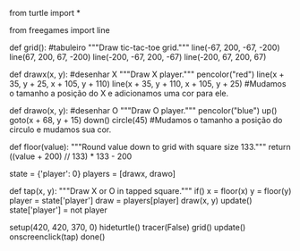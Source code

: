 from turtle import *

from freegames import line


def grid():   #tabuleiro
    """Draw tic-tac-toe grid."""
    line(-67, 200, -67, -200)
    line(67, 200, 67, -200)
    line(-200, -67, 200, -67)
    line(-200, 67, 200, 67)


def drawx(x, y):    #desenhar X
    """Draw X player."""
    pencolor("red")
    line(x + 35, y + 25, x + 105, y + 110)
    line(x + 35, y + 110, x + 105, y + 25)
  #Mudamos o tamanho a posição do X e adicionamos uma cor para ele.


def drawo(x, y):     #desenhar O
    """Draw O player."""
    pencolor("blue")
    up()
    goto(x + 68, y + 15)
    down()
    circle(45) 
  #Mudamos o tamanho a posição do circulo e mudamos sua cor.


def floor(value):
    """Round value down to grid with square size 133."""
    return ((value + 200) // 133) * 133 - 200


state = {'player': 0}
players = [drawx, drawo]


def tap(x, y):
    """Draw X or O in tapped square."""
    if()
    x = floor(x)
    y = floor(y)
    player = state['player']
    draw = players[player]
    draw(x, y)
    update()
    state['player'] = not player


setup(420, 420, 370, 0)
hideturtle()
tracer(False)
grid()
update()
onscreenclick(tap)
done()
